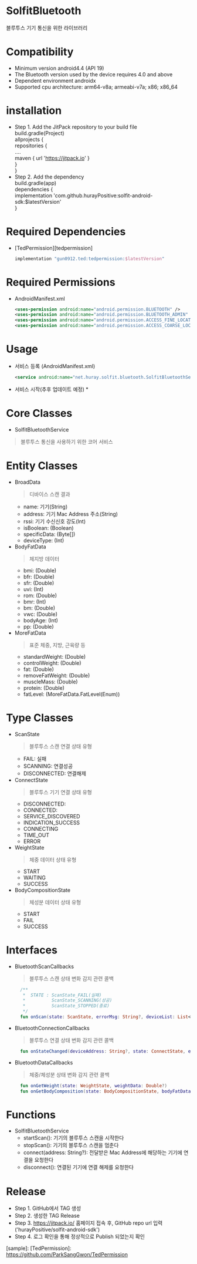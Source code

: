 # SolfitBluetooth
블루투스 기기 통신을 위한 라이브러리

# Compatibility
 * Minimum version android4.4 (API 19)
 * The Bluetooth version used by the device requires 4.0 and above
 * Dependent environment androidx
 * Supported cpu architecture: arm64-v8a; armeabi-v7a; x86; x86_64

# installation
 * Step 1. Add the JitPack repository to your build file  
 build.gradle(Project)  
     allprojects {  
         repositories {  
             ....  
             maven { url 'https://jitpack.io' }  
         }  
     }  
 * Step 2. Add the dependency  
 build.gradle(app)  
     dependencies {  
         implementation 'com.github.hurayPositive:solfit-android-sdk:$latestVersion'  
     }
     
# Required Dependencies

* [TedPermission][tedpermission]
  ```groovy
  implementation "gun0912.ted:tedpermission:$latestVersion"
  ```

# Required Permissions
* AndroidManifest.xml
  ```xml
  <uses-permission android:name="android.permission.BLUETOOTH" />
  <uses-permission android:name="android.permission.BLUETOOTH_ADMIN" />
  <uses-permission android:name="android.permission.ACCESS_FINE_LOCATION" />
  <uses-permission android:name="android.permission.ACCESS_COARSE_LOCATION" />
  ```

# Usage
* 서비스 등록 (AndroidManifest.xml)
  ```xml
  <service android:name="net.huray.solfit.bluetooth.SolfitBluetoothService" />
  ```

* 서비스 시작(추후 업데이트 예정)
  * 

# Core Classes
  * SolfitBluetoothService
  > 블루투스 통신을 사용하기 위한 코어 서비스

# Entity Classes
* BroadData
  > 디바이스 스캔 결과
  * name: 기기(String)
  * address: 기기 Mac Address 주소(String)
  * rssi: 기기 수신신호 강도(Int)
  * isBoolean: (Boolean)
  * specificData: (Byte[])
  * deviceType: (Int)
* BodyFatData
  > 체지방 데이터
  * bmi: (Double)
  * bfr: (Double)
  * sfr: (Double)
  * uvi: (Int)
  * rom: (Double)
  * bmr: (Int)
  * bm: (Double)
  * vwc: (Double)
  * bodyAge: (Int)
  * pp: (Double)
* MoreFatData
  > 표준 체중, 지방, 근육량 등
  * standardWeight: (Double)
  * controlWeight: (Double)
  * fat: (Double)
  * removeFatWeight: (Double)
  * muscleMass: (Double)
  * protein: (Double)
  * fatLevel: (MoreFatData.FatLevel(Enum))
# Type Classes
* ScanState
  > 블루투스 스캔 연결 상태 유형
    * FAIL: 실패
    * SCANNING: 연결성공
    * DISCONNECTED: 연결해제
* ConnectState
  > 블루투스 기기 연결 상태 유형
  * DISCONNECTED: 
  * CONNECTED:
  * SERVICE_DISCOVERED
  * INDICATION_SUCCESS
  * CONNECTING
  * TIME_OUT
  * ERROR
* WeightState
  > 체중 데이터 상태 유형
  * START
  * WAITING
  * SUCCESS
* BodyCompositionState
  > 체성분 데이터 상태 유형
  * START 
  * FAIL
  * SUCCESS
# Interfaces
* BluetoothScanCallbacks
  > 블루투스 스캔 상태 변화 감지 관련 콜백
  ```kotlin
    /**
     *  STATE : ScanState_FAIL(실패)
     *          ScanState_SCANNING(성공)
     *          ScanState_STOPPED(종료)
     */
    fun onScan(state: ScanState, errorMsg: String?, deviceList: List<BroadData>?)
  ```
* BluetoothConnectionCallbacks
  > 블루투스 연결 상태 변화 감지 관련 콜백
  ```kotlin
    fun onStateChanged(deviceAddress: String?, state: ConnectState, errMsg: String?, errCode: Int?)
  ```
* BluetoothDataCallbacks
  > 체중/체성분 상태 변화 감지 관련 콜백
  ```kotlin
    fun onGetWeight(state: WeightState, weightData: Double?)
    fun onGetBodyComposition(state: BodyCompositionState, bodyFatData: BodyFatData?, moreFatData: MoreFatData?)
  ```

# Functions
* SolfitBluetoothService
    * startScan(): 기기의 블루투스 스캔을 시작한다
    * stopScan(): 기기의 블루투스 스캔을 멈춘다
    * connect(address: String?): 전달받은 Mac Address에 해당하는 기기에 연결을 요청한다
    * disconnect(): 연결된 기기에 연결 해제를 요청한다
    
# Release
  * Step 1. GitHub에서 TAG 생성
  * Step 2. 생성한 TAG Release
  * Step 3. https://jitpack.io/ 홈페이지 접속 후, GitHub repo url 입력('hurayPositive/solfit-android-sdk')
  * Step 4. 로그 확인을 통해 정상적으로 Publish 되었는지 확인
    
[releases]: https://github.com/huraypositive/solfit-android-sdk/releases
[sample]:
[TedPermission]: https://github.com/ParkSangGwon/TedPermission
